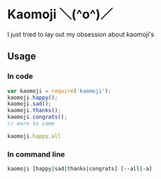 Kaomoji ＼(^o^)／
=================

I just tried to lay out my obsession about kaomoji's

Usage
-----

### In code

```js
var kaomoji = require('kaomoji');
kaomoji.happy();
kaomoji.sad();
kaomoji.thanks();
kaomoji.congrats();
// more to come

kaomoji.happy.all
```

### In command line

```bash
kaomoji [happy|sad|thanks|congrats] [--all|-a]
```
